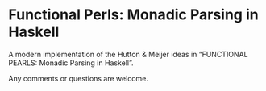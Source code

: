 # Functional Perls: Monadic Parsing in Haskell

A modern implementation of the Hutton & Meijer ideas in “FUNCTIONAL PEARLS: Monadic Parsing in Haskell”.

Any comments or questions are welcome.
